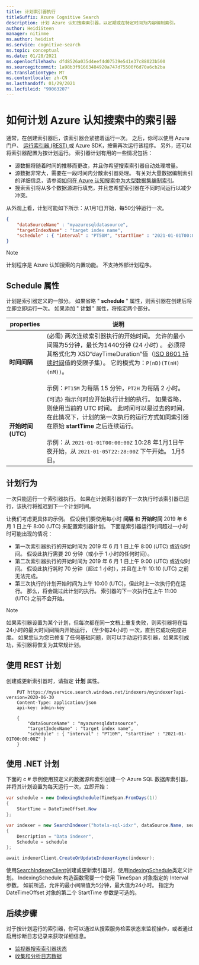 ```yaml
---
title: 计划索引器执行
titleSuffix: Azure Cognitive Search
description: 计划 Azure 认知搜索索引器，以定期或在特定时间为内容编制索引。
author: HeidiSteen
manager: nitinme
ms.author: heidist
ms.service: cognitive-search
ms.topic: conceptual
ms.date: 01/28/2021
ms.openlocfilehash: dfd8526a035d4eef4d07539e541e37c88023b500
ms.sourcegitcommit: 1a98b3f91663484920a747d75500f6d70a6cb2ba
ms.translationtype: MT
ms.contentlocale: zh-CN
ms.lasthandoff: 01/29/2021
ms.locfileid: "99063207"
---
```

# <a name="how-to-schedule-indexers-in-azure-cognitive-search"></a>如何计划 Azure 认知搜索中的索引器

通常，在创建索引器后，该索引器会紧接着运行一次。 之后，你可以使用 Azure 门户、 [运行索引器 (REST) ](/rest/api/searchservice/run-indexer)或 Azure SDK，按需再次运行该程序。 另外，还可以将索引器配置为按计划运行。 索引器计划有用的一些情况包括：

* 源数据将随着时间的推移而更改，并且你希望搜索索引器自动处理增量。
* 源数据非常大，需要在一段时间内分散索引器处理。 有关对大量数据编制索引的详细信息，请参阅[如何在 Azure 认知搜索中为大型数据集编制索引](search-howto-large-index.md)。
* 搜索索引将从多个数据源进行填充，并且您希望索引器在不同时间运行以减少冲突。

从外观上看，计划可能如下所示：从1月1日开始，每50分钟运行一次。

```json
{
    "dataSourceName" : "myazuresqldatasource",
    "targetIndexName" : "target index name",
    "schedule" : { "interval" : "PT50M", "startTime" : "2021-01-01T00:00:00Z" }
}
```

> [!NOTE]
> 计划程序是 Azure 认知搜索的内置功能。 不支持外部计划程序。

## <a name="schedule-property"></a>Schedule 属性

计划是索引器定义的一部分。 如果省略 " **schedule** " 属性，则索引器在创建后将立即立即运行一次。 如果添加 " **计划** " 属性，将指定两个部分。

| properties | 说明 |
|----------|-------------|
|**时间间隔** |  (必需) 两次连续索引器执行的开始时间。 允许的最小间隔为5分钟，最长为1440分钟 (24 小时) 。 必须将其格式化为 XSD“dayTimeDuration”值（[ISO 8601 持续时间](https://www.w3.org/TR/xmlschema11-2/#dayTimeDuration)值的受限子集）。 它的模式为：`P(nD)(T(nH)(nM))`。 <br/><br/>示例：`PT15M` 为每隔 15 分钟，`PT2H` 为每隔 2 小时。|
| **开始时间(UTC)** |  (可选) 指示何时应开始执行计划的执行。 如果省略，则使用当前的 UTC 时间。 此时间可以是过去的时间，在此情况下，计划的第一次执行的运行方式如同索引器在原始 **startTime** 之后连续运行。<br/><br/>示例：从 `2021-01-01T00:00:00Z` 10:28 年1月1日午夜开始，从 `2021-01-05T22:28:00Z` 下午开始。 1月5日。|

## <a name="scheduling-behavior"></a>计划行为

一次只能运行一个索引器执行。 如果在计划索引器的下一次执行时该索引器已运行，该执行将推迟到下一个计划时间。

让我们考虑更具体的示例。 假设我们要使用每小时 **间隔** 和 **开始时间** 2019 年 6 月 1 日上午 8:00 (UTC) 来配置索引器计划。 下面是索引器运行时间超过一小时时可能出现的情况：

* 第一次索引器执行的开始时间为 2019 年 6 月 1 日上午 8:00 (UTC) 或近似时间。 假设此执行需要 20 分钟（或小于 1 小时的任何时间）。
* 第二次索引器执行的开始时间为 2019 年 6 月 1 日上午 9:00 (UTC) 或近似时间。 假设此执行耗时 70 分钟（超过 1 小时），并且在上午 10:10 (UTC) 之前无法完成。
* 第三次执行的计划开始时间为上午 10:00 (UTC)，但此时上一次执行仍在运行。 那么，将会跳过此计划的执行。 索引器的下一次执行在上午 11:00 (UTC) 之前不会开始。

> [!NOTE]
> 如果索引器设置为某个计划，但每次都在同一文档上重复失败，则索引器将在每24小时的最大时间间隔内开始运行， (至少每24小时) 一次，直到它成功完成进度。 如果您认为您已修复了任何基础问题，则可以手动运行索引器，如果索引成功，索引器将恢复为其常规计划。

## <a name="schedule-using-rest"></a>使用 REST 计划

创建或更新索引器时，请指定 **计划** 属性。

```http
    PUT https://myservice.search.windows.net/indexers/myindexer?api-version=2020-06-30
    Content-Type: application/json
    api-key: admin-key

    {
        "dataSourceName" : "myazuresqldatasource",
        "targetIndexName" : "target index name",
        "schedule" : { "interval" : "PT10M", "startTime" : "2021-01-01T00:00:00Z" }
    }
```

## <a name="schedule-using-net"></a>使用 .NET 计划

下面的 c # 示例使用预定义的数据源和索引创建一个 Azure SQL 数据库索引器，并将其计划设置为每天运行一次，立即开始：

```csharp
var schedule = new IndexingSchedule(TimeSpan.FromDays(1))
{
    StartTime = DateTimeOffset.Now
};

var indexer = new SearchIndexer("hotels-sql-idxr", dataSource.Name, searchIndex.Name)
{
    Description = "Data indexer",
    Schedule = schedule
};

await indexerClient.CreateOrUpdateIndexerAsync(indexer);
```

使用[SearchIndexerClient](/dotnet/api/azure.search.documents.indexes.searchindexerclient)创建或更新索引器时，使用[IndexingSchedule](/dotnet/api/azure.search.documents.indexes.models.indexingschedule)类定义计划。 IndexingSchedule 构造函数需要一个使用 TimeSpan 对象指定的 Interval 参数。 如前所述，允许的最小间隔值为5分钟，最大值为24小时。 指定为 DateTimeOffset 对象的第二个 StartTime 参数是可选的。

## <a name="next-steps"></a>后续步骤

对于按计划运行的索引器，你可以通过从搜索服务检索状态来监视操作，或者通过启用诊断日志记录来获取详细信息。

* [监视器搜索索引器状态](search-howto-monitor-indexers.md)
* [收集和分析日志数据](search-monitor-logs.md)